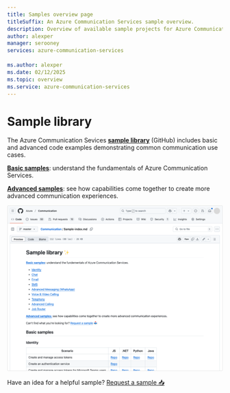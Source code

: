 ```yaml
---
title: Samples overview page
titleSuffix: An Azure Communication Services sample overview.
description: Overview of available sample projects for Azure Communication Services.
author: alexper
manager: serooney
services: azure-communication-services

ms.author: alexper
ms.date: 02/12/2025
ms.topic: overview
ms.service: azure-communication-services
---
```

# Sample library

The Azure Communication Sevices [**sample library**](https://aka.ms/acssamples) (GitHub) includes basic and advanced code examples demonstrating common communication use cases. 

[**Basic samples**](https://github.com/Azure/Communication/blob/master/Sample-index.md#basic-samples): understand the fundamentals of Azure Communication Services.

[**Advanced samples**](https://github.com/Azure/Communication/blob/master/Sample-index.md#advanced-samples): see how capabilities come together to create more advanced communication experiences.

![Screen capture of the Azure Communication Services sample library](./media/sample-library-home.png)

Have an idea for a helpful sample? [Request a sample 📥](https://feedback.azure.com/d365community/forum/81ff6d2b-0c25-ec11-b6e6-000d3a4f0858)
